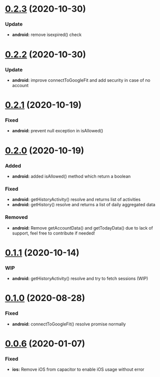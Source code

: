 # [0.2.3](https://github.com/Ad-Scientiam/capacitor-google-fit/compare/v0.2.2...v0.2.3) (2020-10-30)

### Update

* **android:** remove isexpired() check

# [0.2.2](https://github.com/Ad-Scientiam/capacitor-google-fit/compare/v0.2.1...v0.2.2) (2020-10-30)

### Update

* **android:** improve connectToGoogleFit and add security in case of no account

# [0.2.1](https://github.com/Ad-Scientiam/capacitor-google-fit/compare/v0.2.0...v0.2.1) (2020-10-19)

### Fixed

* **android:** prevent null exception in isAllowed()

# [0.2.0](https://github.com/Ad-Scientiam/capacitor-google-fit/compare/v0.1.1...v0.2.0) (2020-10-19)

### Added

* **android:** added isAllowed() method which return a boolean

### Fixed

* **android:** getHistoryActivity() resolve and returns list of activities
* **android:** getHistory() resolve and returns a list of daily aggregated data

### Removed

* **android:** Remove getAccountData() and getTodayData() due to lack of support, feel free to contribute if needed!

# [0.1.1](https://github.com/Ad-Scientiam/capacitor-google-fit/compare/v0.1.0...v0.1.1) (2020-10-14)

### WIP

* **android:** getHistoryActivity() resolve and try to fetch sessions (WIP)

# [0.1.0](https://github.com/Ad-Scientiam/capacitor-google-fit/compare/v0.0.6...v0.1.0) (2020-08-28)

### Fixed

* **android:** connectToGoogleFit() resolve promise normally

# [0.0.6](https://github.com/Ad-Scientiam/capacitor-google-fit/compare/v0.0.5...v0.0.6) (2020-01-07)

### Fixed

* **ios:** Remove iOS from capacitor to enable iOS usage without error